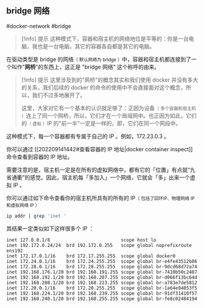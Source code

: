 ## bridge 网络

#docker-network #bridge

> [!info] 提示
> 这种模式下，容器和宿主机的网络地位是平等的：你是一台电脑，我也是一台电脑，其它的容器各自都是其它的电脑。

在驱动类型是 bridge 的网络<small>（ 默认网络为 bridge ）</small>中，容器和宿主机都连接到了一个叫作"**网桥**"的东西上，这正是 "bridge 网络" 这个称呼的由来。

> [!info] 提示
> 这里涉及到的"网桥"的概念其实和我们使用 docker 并没有多大的关系，我们后续的 docker 的命令的使用中不会直接面对这个概念，所以，我们不过多地展开了。
> 
> 这里，大家对它有一个基本的认识就足够了：正因为设备<small>（ 多个容器和宿主机 ）</small>连上了同一个网桥，所以，它们才在一个局域网中。也正因为如此，它们的<small>（ 虚拟 ）</small>IP 的"前一半"一定是一样的，即，它们在同一个网段中。

这种模式下，每一个容器都有专属于自己的 IP 。例如，172.23.0.3 。

你可以通过 [[202209141442#查看容器的 IP 地址|docker container inspect]] 命令查看到容器的 IP 地址。

需要注意的是，宿主机一定是在所有的虚拟网络中，都有它的「位置」有点就“九省通衢”的感觉。因此，宿主机每「多加入」一个网络，它就会「多」出来一个虚拟 IP 。

你可以通过如下命令查看你的宿主机所具有的所有的 IP<small>（ 包括了回环IP、物理网络 IP 和虚拟网络 IP ）</small>

```bash
ip addr | grep 'inet '
```

其结果一定类似如下这样很多个 IP ：

```
inet 127.0.0.1/8                          scope host lo
inet 192.172.0.24/24  brd 192.172.0.255   scope global noprefixroute ens192
inet 172.17.0.1/16    brd 172.17.255.255  scope global docker0
inet 172.24.0.1/16    brd 172.24.255.255  scope global br-e4fe43512b86
inet 172.28.0.1/16    brd 172.28.255.255  scope global br-9dcd68d72a74
inet 192.168.176.1/20 brd 192.168.191.255 scope global br-7410b50c2487
inet 192.168.192.1/20 brd 192.168.207.255 scope global br-d066f13bc64d
inet 192.168.208.1/20 brd 192.168.223.255 scope global br-a783e7de5812
inet 172.20.0.1/16    brd 172.20.255.255  scope global br-1a64e94053f5
inet 192.168.224.1/20 brd 192.168.239.255 scope global br-91df31410f57
inet 192.168.240.1/20 brd 192.168.255.255 scope global br-fe8c02484194
```

